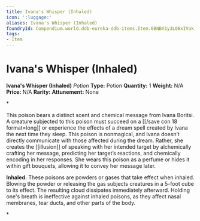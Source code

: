 ```yaml
---
title: Ivana's Whisper (Inhaled)
icon: ':luggage:'
aliases: Ivana's Whisper (Inhaled)
foundryId: Compendium.world.ddb-eureka-ddb-items.Item.0BNBX1y3L0BxIVak
tags:
- Item
---
```


# Ivana's Whisper (Inhaled)

**Ivana's Whisper (Inhaled)**
_Potion_
**Type:** Potion
**Quantity:** 1
**Weight:** N/A
**Price:** N/A
**Rarity:** 
**Attunement:** None

*<p>This poison bears a distinct scent and chemical message from Ivana Boritsi. A creature subjected to this poison must succeed on a [[/save con 18 format=long]] or experience the effects of a dream spell created by Ivana the next time they sleep. This poison is nonmagical, and Ivana doesn’t directly communicate with those affected during the dream. Rather, she creates the [[illusion]] of speaking with her intended target by alchemically crafting her message, predicting her target’s reactions, and chemically encoding in her responses. She wears this poison as a perfume or hides it within gift bouquets, allowing it to convey her message later.

**Inhaled.** These poisons are powders or gases that take effect when inhaled. Blowing the powder or releasing the gas subjects creatures in a 5-foot cube to its effect. The resulting cloud dissipates immediately afterward. Holding one's breath is ineffective against inhaled poisons, as they affect nasal membranes, tear ducts, and other parts of the body.</p>*